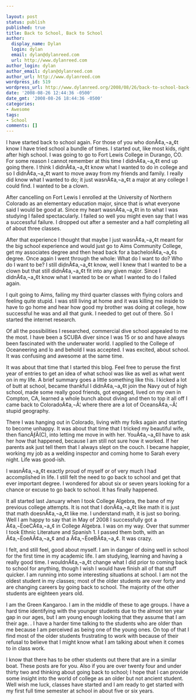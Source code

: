 ```yaml
---

layout: post
status: publish
published: true
title: Back to School, Back to School
author:
  display_name: Dylan
  login: dylan
  email: dylan@dylanreed.com
  url: http://www.dylanreed.com
author_login: dylan
author_email: dylan@dylanreed.com
author_url: http://www.dylanreed.com
wordpress_id: 519
wordpress_url: http://www.dylanreed.org/2008/08/26/back-to-school-back-to-school/
date: '2008-08-26 12:44:36 -0500'
date_gmt: '2008-08-26 18:44:36 -0500'
categories:
- Awesome
tags:
- School
comments: []
---
```


I have started back to school again. For those of you who donÃ¢a‚¬a„¢t know I have tried school a bundle of times. I started out, like most kids, right after high school. I was going to go to Fort Lewis College in Durango, CO. For some reason I cannot remember at this time I didnÃ¢a‚¬a„¢t end up going there. I think I didnÃ¢a‚¬a„¢t know what I wanted to do in college and so I didnÃ¢a‚¬a„¢t want to move away from my friends and family. I really did know what I wanted to do; it just wasnÃ¢a‚¬a„¢t a major at any college I could find. I wanted to be a clown.

After cancelling on Fort Lewis I enrolled at the University of Northern Colorado as an elementary education major, since that is what everyone said I would be good at. Since my heart wasnÃ¢a‚¬a„¢t in to what I was studying I failed spectacularly. I failed so well you might even say that I was a successful failure. I dropped out after a semester and a half completing all of about three classes.

After that experience I thought that maybe I just wasnÃ¢a‚¬a„¢t meant for the big school experience and would just go to Aims Community College, get my associates degree and then head back for a bachelorÃ¢a‚¬a„¢s degree. Once again I went through the whole: What do I want to do? Who do I want to be? I still didnÃ¢a‚¬a„¢t know, well I knew that I wanted to be a clown but that still didnÃ¢a‚¬a„¢t fit into any given major. Since I didnÃ¢a‚¬a„¢t know what I wanted to be or what I wanted to do I failed again.

I quit going to Aims, failing my third quarter classes with flying colors and feeling quite stupid. I was still living at home and it was killing me inside to have to go home and hear how good my brother was doing at college, how successful he was and all that gunk. I needed to get out of there. So I started the internet research.

Of all the possibilities I researched, commercial dive school appealed to me the most. I have been a SCUBA diver since I was 15 or so and have always been fascinated with the underwater world. I applied to the College of Oceaneering and lo and behold I was accepted. I was excited, about school. It was confusing and awesome at the same time.

It was about that time that I started this blog. Feel free to peruse the first year of entries to get an idea of what school was like as well as what went on in my life. A brief summary goes a little something like this. I kicked a lot of butt at school, became thankful I didnÃ¢a‚¬a„¢t join the Navy out of high school, made some really good friends, got engaged, lived on my own in Compton, CA, learned a whole bunch about diving and then to top it all off I came back to ColoradoÃ¢a‚¬Â¦ where there are a lot of OceansÃ¢a‚¬Â¦ stupid geography.

There I was hanging out in Colorado, living with my folks again and starting to become unhappy. It was about that time that I tricked my beautiful wife, then fiancÃƒÂ(C), into letting me move in with her. YouÃ¢a‚¬a„¢ll have to ask her how that happened, because I am still not sure how it worked. If her parents ask just tell them that I always slept on the couch. I became happier, working my job as a welding inspector and coming home to Sarah every night. Life was good-ish.

I wasnÃ¢a‚¬a„¢t exactly proud of myself or of very much I had accomplished in life. I still felt the need to go back to school and get that ever important degree. I wondered for about six or seven years looking for a chance or excuse to go back to school. It has finally happened.

It all started last January when I took College Algebra, the bane of my previous college attempts. It is not that I donÃ¢a‚¬a„¢t like math it is just that math doesnÃ¢a‚¬a„¢t like me. I understand math, it is just so boring. Well I am happy to say that in May of 2008 I successfully got a Ã¢a‚¬ËoeCÃ¢a‚¬a„¢ in College Algebra. I was on my way. Over that summer I took Ethnic Literature and Spanish 1. I passed them both, with an Ã¢a‚¬ËoeAÃ¢a‚¬a„¢ and a Ã¢a‚¬ËoeBÃ¢a‚¬a„¢. It was crazy.

I felt, and still feel, good about myself. I am in danger of doing well in school for the first time in my academic life. I am studying, learning and having a really good time. I wouldnÃ¢a‚¬a„¢t change what I did prior to coming back to school for anything, though I wish I would have finish all of that stuff quicker. I am running into some interesting situations at school. I am not the oldest student in my classes; most of the older students are over forty and are changing careers by going back to school. The majority of the other students are eighteen years old. 

I am the Green Kangaroo. I am in the middle of these to age groups. I have a hard time identifying with the younger students due to the almost ten year gap in our ages, but I am young enough looking that they assume that I am their age. .  I have a harder time talking to the students who are older than me because I am perceived as being one of the young ones. On top of that I find most of the older students frustrating to work with because of their refusal to believe that I might know what I am talking about when it comes to in class work.

I know that there has to be other students out there that are in a similar boat. These posts are for you. Also if you are over twenty four and under thirty two and thinking about going back to school; I hope that I can provide some insight into the world of college as an older but not ancient student. Well wish me luck, classes have started and I am ready to get started with my first full time semester at school in about five or six years.
